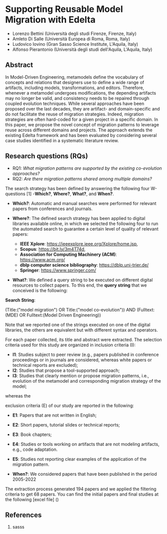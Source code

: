 # Supporting Reusable Model Migration with Edelta
- Lorenzo Bettini (Università degli studi Firenze, Firenze, Italy)
- Amleto Di Salle (Università Europea di Roma, Roma, Italy)
- Ludovico Iovino (Gran Sasso Science Institute, L'Aquila, Italy)
- Alfonso Pierantonio (Università degli studi dell'Aquila, L'Aquila, Italy)

## Abstract
In Model-Driven Engineering, metamodels define the vocabulary of concepts and relations that designers use to define a wide range of artifacts, including models, transformations, and editors. Therefore, whenever a metamodel undergoes modifications, the depending artifacts may no longer be valid, and consistency needs to be repaired through coupled evolution techniques. While several approaches have been proposed over the last decades, they are artifact- and domain-specific and do not facilitate the reuse of migration strategies. Indeed, migration strategies are often hard-coded for a given project in a specific domain. In this paper, we propose the novel concept of migration patterns to leverage reuse across different domains and projects. The approach extends the existing Edelta framework and has been evaluated by considering several case studies identified in a systematic literature review.

## Research questions (RQs)
- RQ1: _What migration patterns are supported by the existing co-evolution approaches?_
- RQ2: _Are there migration patterns shared among multiple domains?_

The search strategy has been defined by answering the following four W-questions [1] -**Which?**, **Where?**, **What?**, and **When?**.

- **Which?**: Automatic and manual searches were performed for relevant papers from conferences and journals.
- **Where?**: The defined search strategy has been applied to digital libraries available online, in which we selected the following four to run the automated search to guarantee a certain level of quality of relevant papers:
   - **IEEE Xplore**: https://ieeexplore.ieee.org/Xplore/home.jsp,
   - **Scopus**: https://bit.ly/3m4T74d,
   - **Association for Computing Machinery (ACM)**: https://www.acm.org/
   - **dblp computer science bibliography**: https://dblp.uni-trier.de/
   - **Springer**: https://www.springer.com/

- **What?**: We defined a query string to be executed on different digital resources to collect papers. To this end, the **query string** that we conceived is the following: 

**Search String**:

(Title:("model migration") OR Title:("model co-evolution")) AND (Fulltext:(MDE) OR Fulltext:(Model Driven Engineering))

Note that we reported one of the strings executed on one of the digital libraries, the others are equivalent but with different syntax and operators.

For each paper collected, its title and abstract were extracted.
The selection criteria used for this study are organized in inclusion criteria (I):
- **I1**: Studies subject to peer review (e.g., papers published in conference proceedings or in journals are considered, whereas white papers or technical reports are excluded);
- **I2**: Studies that propose a tool-supported approach;
- **I3**: Studies that clearly mention or propose migration patterns, i.e., evolution of the metamodel and corresponding migration strategy of the model;

whereas the

exclusion criteria (E) of our study are reported in the following:
- **E1**: Papers that are not written in English;
- **E2**: Short papers, tutorial slides or technical reports;
- **E3**: Book chapters;
- **E4**: Studies or tools working on artifacts that are not modeling artifacts, e.g., code adaptation. 
- **E5**: Studies not reporting clear examples of the application of the migration pattern.

- **When?**: We considered papers that have been published in the period 2005-2022

The extraction process generated 194 papers and we applied the filtering criteria to get 68 papers. You can find the initial papers and final studies at the following [excel file] ()



## References
1. sasss
